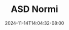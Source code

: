 --- 
title: "ASD  Normi"
description: "download bokep ASD  Normi ig durasi panjang baru"
date: 2024-11-14T14:04:32-08:00
file_code: "o1z7gmms1mtw"
draft: false
cover: "78etys7v4l9s5wa6.jpg"
tags: ["ASD", "Normi", "bokep-indo", "bokep-viral", "bokep-ig"]
length: 2703
fld_id: "1398184"
foldername: "ASD 2 x"
categories: ["ASD 2 x"]
views: 13
---
